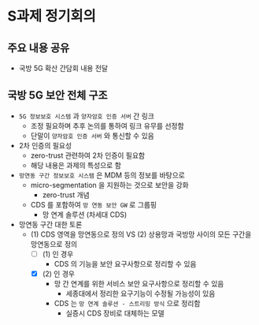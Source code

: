 # S과제 정기회의

## 주요 내용 공유
- 국방 5G 확산 간담회 내용 전달

## 국방 5G 보안 전체 구조
- `5G 정보보호 시스템` 과 `양자암호 인증 서버` 간 링크
  - 조정 필요하며 추후 논의를 통하여 링크 유무를 선정함
  - 단말이 `양자암호 인증 서버` 와 통신할 수 있음
- 2차 인증의 필요성
  - zero-trust 관련하여 2차 인증이 필요함
  - 해당 내용은 과제의 특성으로 함
- `망연동 구간 정보보호 시스템` 은 MDM 등의 정보를 바탕으로
  - micro-segmentation 을 지원하는 것으로 보안을 강화
    - zero-trust 개념
  - CDS 를 포함하여 `망 연동 보안 GW` 로 그룹핑
    - 망 연계 솔루션 (차세대 CDS) 
- 망연동 구간 대한 토론
  - (1) CDS 영역을 망연동으로 정의 VS (2) 상용망과 국방망 사이의 모든 구간을 망연동으로 정의
    - [ ] (1) 인 경우
      - CDS 의 기능을 보안 요구사항으로 정리할 수 있음
    - [X] (2) 인 경우
      - 망 간 연계를 위한 서비스 보안 요구사항으로 정리할 수 있음
        - 세종대에서 정리한 요구기능이 수정될 가능성이 있음
      - CDS 는 `망 연계 솔루션 - 스트리밍 방식` 으로 정리함
        - 실증시 CDS 장비로 대체하는 모델
      
